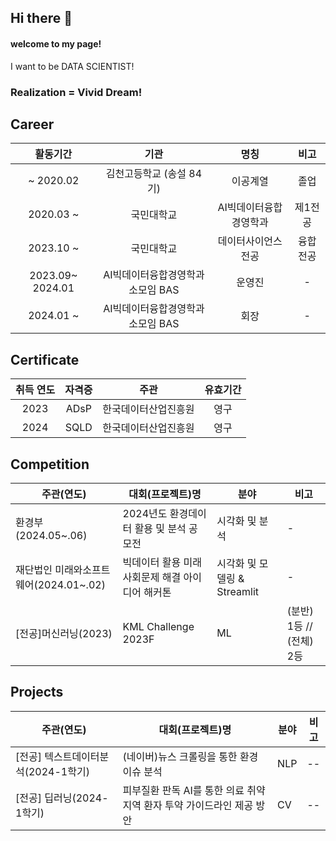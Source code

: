 ## Hi there 👋
#### welcome to my page!
I want to be DATA SCIENTIST! 

### Realization = Vivid Dream!

## Career
| 활동기간 | 기관 | 명칭 | 비고 |
| :------: | :------: | :------: | :------: |
| ~ 2020.02 | 김천고등학교 (송설 84기) | 이공계열 | 졸업 |
| 2020.03 ~ | 국민대학교 | AI빅데이터융합경영학과 | 제1전공 |
| 2023.10 ~ | 국민대학교 | 데이터사이언스전공 | 융합전공 |
| 2023.09~ 2024.01 | AI빅데이터융합경영학과 소모임 BAS | 운영진 | - |
| 2024.01 ~  | AI빅데이터융합경영학과 소모임 BAS | 회장 | - |


## Certificate
|취득 연도|자격증|주관|유효기간|
| :------: | :------: | :------: | :------: |
|2023|ADsP|한국데이터산업진흥원|영구|
|2024|SQLD|한국데이터산업진흥원|영구|


## Competition
|주관(연도)|대회(프로젝트)명|분야|비고|
|------|---|---|---|
|환경부(2024.05~.06)| 2024년도 환경데이터 활용 및 분석 공모전 | 시각화 및 분석 | - |
|재단법인 미래와소프트웨어(2024.01~.02)| 빅데이터 활용 미래 사회문제 해결 아이디어 해커톤 | 시각화 및 모델링 & Streamlit | - |
|[전공]머신러닝(2023)|KML Challenge 2023F| ML |(분반) 1등 // (전체) 2등|
## Projects
|주관(연도)|대회(프로젝트)명|분야|비고|
|------|---|---|---|
|[전공] 텍스트데이터분석(2024-1학기)|(네이버)뉴스 크롤링을 통한 환경 이슈 분석| NLP |--|
|[전공] 딥러닝(2024-1학기)|피부질환 판독 AI를 통한 의료 취약 지역 환자 투약 가이드라인 제공 방안| CV |--|

<!--
**sangwook01/sangwook01** is a ✨ _special_ ✨ repository because its `README.md` (this file) appears on your GitHub profile.

Here are some ideas to get you started:

- 🔭 I’m currently working on ... KOOKMIN.univ 
- 🌱 I’m currently learning ...
- 👯 I’m looking to collaborate on ...
- 🤔 I’m looking for help with ...
- 💬 Ask me about ...
- 📫 How to reach me: ...
- 😄 Pronouns: ...
- ⚡ Fun fact: ...
-->
